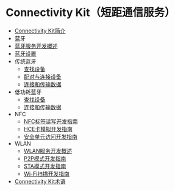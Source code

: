 # Connectivity Kit（短距通信服务）<!--connectivity-kit-->

<!--Kit: Connectivity Kit-->
<!--Subsystem: Communication-->
<!--Owner: @qq_43802146-->
<!--Designer: @qq_43802146-->
<!--Tester: @furryfurry123-->
<!--Adviser: @zhang_yixin13-->
- [Connectivity Kit简介](connectivity-kit-intro.md)
- 蓝牙<!--bluetooth-->
- [蓝牙服务开发概述](bluetooth/bluetooth-overview.md)
- [蓝牙设置](bluetooth/br-development-guide.md)
- 传统蓝牙<!--bluetooth-br-->
  - [查找设备](bluetooth/br-discovery-development-guide.md)
  - [配对与连接设备](bluetooth/br-pair-device-development-guide.md)
  - [连接和传输数据](bluetooth/spp-development-guide.md)
- 低功耗蓝牙<!--bluetooth-ble-->
  - [查找设备](bluetooth/ble-development-guide.md)
  - [连接和传输数据](bluetooth/gatt-development-guide.md)
- NFC<!--nfc-->
  - [NFC标签读写开发指南](nfc/nfc-tag-access-guide.md)
  - [HCE卡模拟开发指南](nfc/nfc-hce-guide.md)
  - [安全单元访问开发指南](nfc/nfc-se-access-guide.md)
- WLAN<!--wlan-->
  - [WLAN服务开发概述](wlan/wlan-overview.md)
  - [P2P模式开发指南](wlan/p2p-development-guide.md)
  - [STA模式开发指南](wlan/sta-development-guide.md)
  - [Wi-Fi扫描开发指南](wlan/scan-development-guide.md)
- [Connectivity Kit术语](terminology.md)
